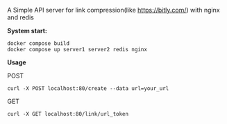 A Simple API server for link compression(like https://bitly.com/) with nginx and redis

**System start:**
```
docker compose build
docker compose up server1 server2 redis nginx
```

**Usage**

POST
```
curl -X POST localhost:80/create --data url=your_url
```
GET
```
curl -X GET localhost:80/link/url_token
```
